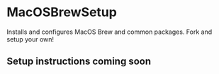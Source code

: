 # MacOSBrewSetup
Installs and configures MacOS Brew and common packages. Fork and setup your own!

## Setup instructions coming soon